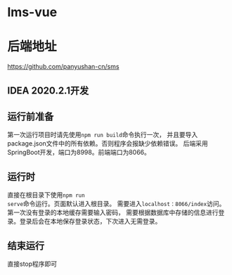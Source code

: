 # lms-vue 

# 后端地址
https://github.com/panyushan-cn/sms

## IDEA 2020.2.1开发

## 运行前准备
第一次运行项目时请先使用<code>npm run build</code>命令执行一次，
并且要导入package.json文件中的所有依赖。否则程序会报缺少依赖错误。
后端采用SpringBoot开发，端口为8998。前端端口为8066。

## 运行时
直接在根目录下使用<code>npm run serve</code>命令运行。页面默认进入根目录。
需要进入`localhost：8066/index`访问。第一次没有登录的本地缓存需要输入密码，
需要根据数据库中存储的信息进行登录。登录后会在本地保存登录状态，下次进入无需登录。

## 结束运行
直接stop程序即可